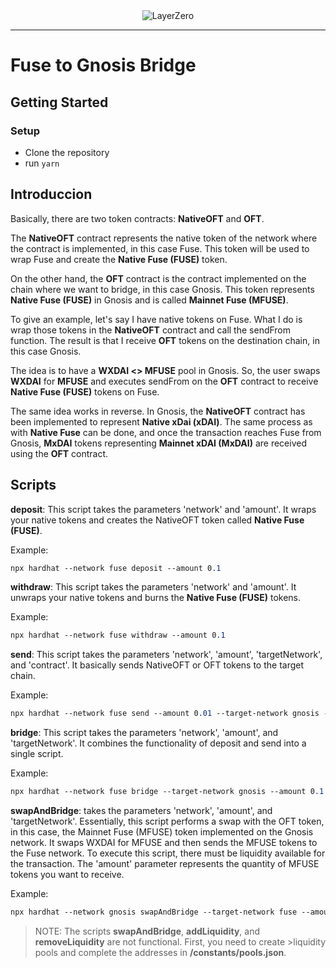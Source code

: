 <div align="center">
    <img alt="LayerZero" src="resources/LayerZeroLogo.png"/>
</div>

---

# Fuse to Gnosis Bridge

## Getting Started

### Setup

- Clone the repository
- run `yarn`

## Introduccion

Basically, there are two token contracts: **NativeOFT** and **OFT**.

The **NativeOFT** contract represents the native token of the network where the contract is implemented, in this case Fuse. This token will be used to wrap Fuse and create the **Native Fuse (FUSE)** token.

On the other hand, the **OFT** contract is the contract implemented on the chain where we want to bridge, in this case Gnosis. This token represents **Native Fuse (FUSE)** in Gnosis and is called **Mainnet Fuse (MFUSE)**.

To give an example, let's say I have native tokens on Fuse. What I do is wrap those tokens in the **NativeOFT** contract and call the sendFrom function. The result is that I receive **OFT** tokens on the destination chain, in this case Gnosis.

The idea is to have a **WXDAI <> MFUSE** pool in Gnosis. So, the user swaps **WXDAI** for **MFUSE** and executes sendFrom on the **OFT** contract to receive **Native Fuse (FUSE)** tokens on Fuse.

The same idea works in reverse. In Gnosis, the **NativeOFT** contract has been implemented to represent **Native xDai (xDAI)**. The same process as with **Native Fuse** can be done, and once the transaction reaches Fuse from Gnosis, **MxDAI** tokens representing **Mainnet xDAI (MxDAI)** are received using the **OFT** contract.

## Scripts

**deposit**: This script takes the parameters 'network' and 'amount'. It wraps your native tokens and creates the NativeOFT token called **Native Fuse (FUSE)**.

Example:
```css
npx hardhat --network fuse deposit --amount 0.1
```

**withdraw**: This script takes the parameters 'network' and 'amount'. It unwraps your native tokens and burns the **Native Fuse (FUSE)** tokens.

Example:
```css
npx hardhat --network fuse withdraw --amount 0.1
```

**send**: This script takes the parameters 'network', 'amount', 'targetNetwork', and 'contract'. It basically sends NativeOFT or OFT tokens to the target chain.

Example:
```css
npx hardhat --network fuse send --amount 0.01 --target-network gnosis --contract NativeOFT
```

**bridge**: This script takes the parameters 'network', 'amount', and 'targetNetwork'. It combines the functionality of deposit and send into a single script.

Example:
```css
npx hardhat --network fuse bridge --target-network gnosis --amount 0.1
```

**swapAndBridge**: takes the parameters 'network', 'amount', and 'targetNetwork'. Essentially, this script performs a swap with the OFT token, in this case, the Mainnet Fuse (MFUSE) token implemented on the Gnosis network. It swaps WXDAI for MFUSE and then sends the MFUSE tokens to the Fuse network. To execute this script, there must be liquidity available for the transaction. The 'amount' parameter represents the quantity of MFUSE tokens you want to receive. 

Example:
```css
npx hardhat --network gnosis swapAndBridge --target-network fuse --amount 0.1
```



>NOTE: The scripts **swapAndBridge**, **addLiquidity**, and **removeLiquidity** are not functional. First, you need to create >liquidity pools and complete the addresses in **/constants/pools.json**.




